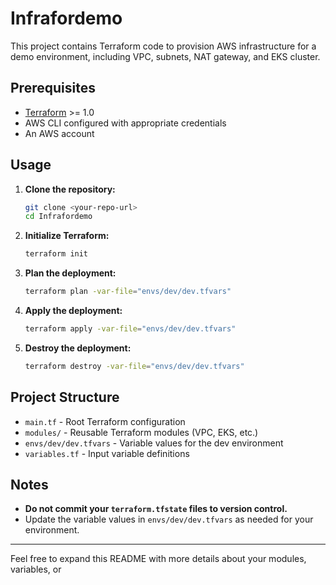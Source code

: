 # Infrafordemo

This project contains Terraform code to provision AWS infrastructure for a demo environment, including VPC, subnets, NAT gateway, and EKS cluster.

## Prerequisites

- [Terraform](https://www.terraform.io/downloads.html) >= 1.0
- AWS CLI configured with appropriate credentials
- An AWS account

## Usage

1. **Clone the repository:**
   ```sh
   git clone <your-repo-url>
   cd Infrafordemo
   ```

2. **Initialize Terraform:**
   ```sh
   terraform init
   ```

3. **Plan the deployment:**
   ```sh
   terraform plan -var-file="envs/dev/dev.tfvars"
   ```

4. **Apply the deployment:**
   ```sh
   terraform apply -var-file="envs/dev/dev.tfvars"
   ```

5. **Destroy the deployment:**
   ```sh
   terraform destroy -var-file="envs/dev/dev.tfvars"
   ```

## Project Structure

- `main.tf` - Root Terraform configuration
- `modules/` - Reusable Terraform modules (VPC, EKS, etc.)
- `envs/dev/dev.tfvars` - Variable values for the dev environment
- `variables.tf` - Input variable definitions

## Notes

- **Do not commit your `terraform.tfstate` files to version control.**
- Update the variable values in `envs/dev/dev.tfvars` as needed for your environment.

---

Feel free to expand this README with more details about your modules, variables, or


